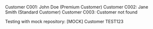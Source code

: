 Customer C001: John Doe (Premium Customer)
Customer C002: Jane Smith (Standard Customer)
Customer C003: Customer not found

Testing with mock repository:
[MOCK] Customer TEST123
